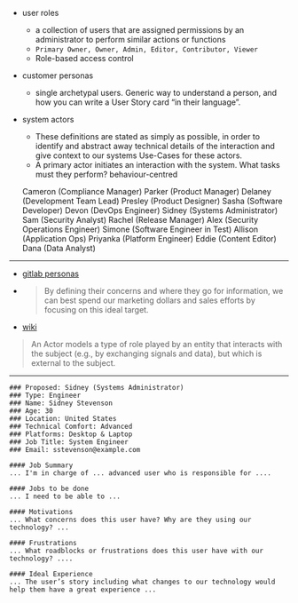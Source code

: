 
* user roles
    * a collection of users that are assigned permissions by an administrator to perform similar actions or functions
    * `Primary Owner, Owner, Admin, Editor, Contributor, Viewer`
    * Role-based access control
* customer personas
    * single archetypal users. Generic way to understand a person, and how you can write a User Story card “in their language”. 
* system actors
    * These definitions are stated as simply as possible, in order to identify and abstract away technical details of the interaction and give context to our systems Use-Cases for these actors.
    * A primary actor initiates an interaction with the system. What tasks must they perform? behaviour-centred


    Cameron (Compliance Manager)
    Parker (Product Manager)
    Delaney (Development Team Lead)
    Presley (Product Designer)
    Sasha (Software Developer)
    Devon (DevOps Engineer)
    Sidney (Systems Administrator)
    Sam (Security Analyst)
    Rachel (Release Manager)
    Alex (Security Operations Engineer)
    Simone (Software Engineer in Test)
    Allison (Application Ops)
    Priyanka (Platform Engineer)
    Eddie (Content Editor)
    Dana (Data Analyst)
    

---

* [gitlab personas]
* > By defining their concerns and where they go for information, we can best spend our marketing dollars and sales efforts by focusing on this ideal target.
* [wiki]

[gitlab personas]: https://about.gitlab.com/handbook/marketing/product-marketing/roles-personas
[wiki]: https://en.wikipedia.org/wiki/Persona_(user_experience)
[actor model]: https://en.wikipedia.org/wiki/Actor_model
[use case]: https://en.wikipedia.org/wiki/Use_case#Fowler_style

> An Actor models a type of role played by an entity that interacts with the subject (e.g., by exchanging signals and data), but which is external to the subject.



---

```
### Proposed: Sidney (Systems Administrator)
### Type: Engineer
### Name: Sidney Stevenson
### Age: 30
### Location: United States
### Technical Comfort: Advanced
### Platforms: Desktop & Laptop
### Job Title: System Engineer
### Email: sstevenson@example.com

#### Job Summary
... I'm in charge of ... advanced user who is responsible for .... 

#### Jobs to be done
... I need to be able to ...

#### Motivations
... What concerns does this user have? Why are they using our technology? ...

#### Frustrations
... What roadblocks or frustrations does this user have with our technology? ....

#### Ideal Experience
... The user’s story including what changes to our technology would help them have a great experience ...

```